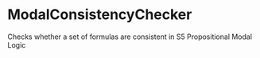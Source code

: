 # ModalConsistencyChecker
Checks whether a set of formulas are consistent in S5 Propositional Modal Logic
